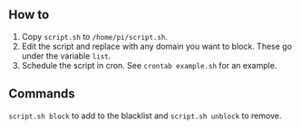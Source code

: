 ## How to
1. Copy `script.sh` to `/home/pi/script.sh`.
2. Edit the script and replace with any domain you want to block. These go under the variable `list`.
3. Schedule the script in cron. See `crontab example.sh` for an example.

## Commands
`script.sh block` to add to the blacklist and `script.sh unblock` to remove.
